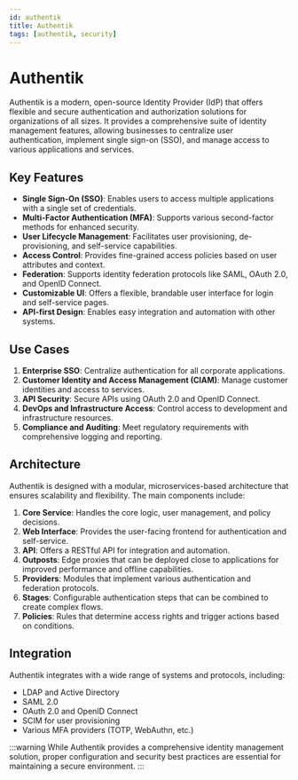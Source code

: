 ```yaml
---
id: authentik
title: Authentik
tags: [authentik, security]
---
```


# Authentik

Authentik is a modern, open-source Identity Provider (IdP) that offers flexible and secure authentication and authorization solutions for organizations of all sizes. It provides a comprehensive suite of identity management features, allowing businesses to centralize user authentication, implement single sign-on (SSO), and manage access to various applications and services.

## Key Features

- **Single Sign-On (SSO)**: Enables users to access multiple applications with a single set of credentials.
- **Multi-Factor Authentication (MFA)**: Supports various second-factor methods for enhanced security.
- **User Lifecycle Management**: Facilitates user provisioning, de-provisioning, and self-service capabilities.
- **Access Control**: Provides fine-grained access policies based on user attributes and context.
- **Federation**: Supports identity federation protocols like SAML, OAuth 2.0, and OpenID Connect.
- **Customizable UI**: Offers a flexible, brandable user interface for login and self-service pages.
- **API-first Design**: Enables easy integration and automation with other systems.

## Use Cases

1. **Enterprise SSO**: Centralize authentication for all corporate applications.
2. **Customer Identity and Access Management (CIAM)**: Manage customer identities and access to services.
3. **API Security**: Secure APIs using OAuth 2.0 and OpenID Connect.
4. **DevOps and Infrastructure Access**: Control access to development and infrastructure resources.
5. **Compliance and Auditing**: Meet regulatory requirements with comprehensive logging and reporting.

## Architecture

Authentik is designed with a modular, microservices-based architecture that ensures scalability and flexibility. The main components include:

1. **Core Service**: Handles the core logic, user management, and policy decisions.
2. **Web Interface**: Provides the user-facing frontend for authentication and self-service.
3. **API**: Offers a RESTful API for integration and automation.
4. **Outposts**: Edge proxies that can be deployed close to applications for improved performance and offline capabilities.
5. **Providers**: Modules that implement various authentication and federation protocols.
6. **Stages**: Configurable authentication steps that can be combined to create complex flows.
7. **Policies**: Rules that determine access rights and trigger actions based on conditions.

## Integration

Authentik integrates with a wide range of systems and protocols, including:

- LDAP and Active Directory
- SAML 2.0
- OAuth 2.0 and OpenID Connect
- SCIM for user provisioning
- Various MFA providers (TOTP, WebAuthn, etc.)

:::warning
While Authentik provides a comprehensive identity management solution, proper configuration and security best practices are essential for maintaining a secure environment.
:::
